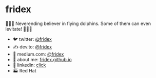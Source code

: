 # fridex

🐬🐬🐬 Neverending believer in flying dolphins. Some of them can even levitate! 🐬🐬🐬

* 🐦 twitter: [@fridex](https://twitter.com/fridex)
* ✍ dev.to: [@fridex](https://dev.to/@fridex)
* 📜 medium.com: [@fridex](https://medium.com/@fridex)
* 🧐 about me: [fridex.github.io](https://fridex.github.io/)
* 🧠 linkedin: [click](https://www.linkedin.com/in/fridol%C3%ADn-pokorn%C3%BD-b382b240/)
* 🏭 Red Hat
